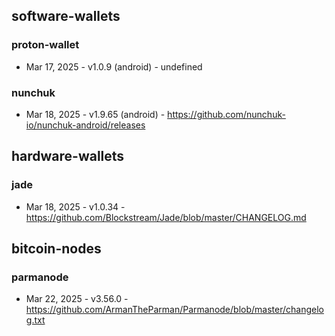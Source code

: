 ## software-wallets
### proton-wallet
- Mar 17, 2025 - v1.0.9 (android) - undefined
### nunchuk
- Mar 18, 2025 - v1.9.65 (android) - https://github.com/nunchuk-io/nunchuk-android/releases

## hardware-wallets
### jade
- Mar 18, 2025 - v1.0.34 - https://github.com/Blockstream/Jade/blob/master/CHANGELOG.md

## bitcoin-nodes
### parmanode
- Mar 22, 2025 - v3.56.0 - https://github.com/ArmanTheParman/Parmanode/blob/master/changelog.txt
